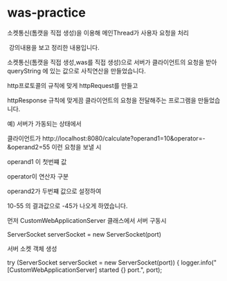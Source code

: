 # was-practice
소켓통신(톰캣을 직접 생성)을 이용해 메인Thread가 사용자 요청을 처리

﻿
강의내용을 보고 정리한 내용입니다.

소켓통신(톰캣을 직접 생성,was를 직접 생성)으로 서버가 클라이언트의 요청을 받아 queryString 에 있는 값으로 사칙연산을 만들었습니다.


http프로토콜의 규칙에 맞게 httpRequest를 만들고

httpResponse 규칙에 맞게끔 클라이언트의 요청을 전달해주는 프로그램을 만들었습니다.


예) 서버가 가동되는 상태에서

클라이언트가 http://localhost:8080/calculate?operand1=10&operator=-&operand2=55 이런 요청을 보낼 시


operand1 이 첫번쨰 값

operator이 연산자 구분

operand2가 두번쨰 값으로 설정하여


10-55 의 결과값으로 -45가 나오게 하였습니다.


먼저 CustomWebApplicationServer 클래스에서 서버 구동시

ServerSocket serverSocket = new ServerSocket(port)

서버 소켓 객체 생성


try (ServerSocket serverSocket = new ServerSocket(port)) {
            logger.info("[CustomWebApplicationServer] started {} port.", port);

